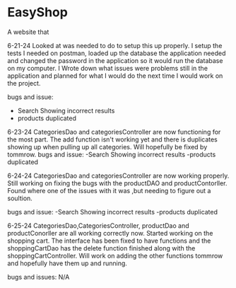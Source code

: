 # EasyShop
A website that 

6-21-24
Looked at was needed to do to setup this up properly. I setup the tests I needed on postman, loaded up the database the application needed and changed the password in the application so it would run the database on my computer. I Wrote down what issues were problems still in the application and planned for what I would do the next time I would work on the project.

bugs and issue:
- Search Showing incorrect results
- products duplicated

6-23-24
 CategoriesDao and categoriesController are now functioning for the most part. The add function isn't working yet and there is duplicates showing up when pulling up all categories. Will hopefully be fixed by tommrow.
 bugs and issue:
 -Search Showing incorrect results
 -products duplicated

 6-24-24
 CategoriesDao and categoriesController are now working properly. Still working on fixing the bugs with the productDAO and productContorller. Found where one of the issues with it was ,but needing to figure out a soultion.

 bugs and issue:
 -Search Showing incorrect results
 -products duplicated

 6-25-24
 CategoriesDao,CategoriesController, productDao and productConorller are all working correctly now. Started working on the shopping cart. The interface has been fixed to have functions and the shoppingCartDao has the delete function finished along with the shoppingCartController. Will work on adding the other functions tommrow and hopefully have them up and running.

 bugs and issues: N/A
